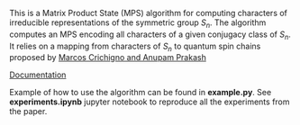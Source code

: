 This is a Matrix Product State (MPS) algorithm for computing characters of irreducible representations of the symmetric group $S_n$. 
The algorithm computes an MPS encoding all characters of a given conjugacy class of $S_n$. It relies on a mapping from characters of $S_n$ to quantum spin chains  proposed by
[Marcos Crichigno and Anupam Prakash](https://arxiv.org/abs/2404.04322)

[Documentation](https://sbravyi.github.io/symmetric_group_characters/index.html)

Example of how to use the algorithm can be found in **example.py**. See **experiments.ipynb** jupyter notebook to reproduce all the experiments from the paper. 

